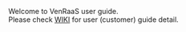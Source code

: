 Welcome to VenRaaS user guide.  
Please check [WIKI](https://github.com/VenRaaS/venraas-user-guide/wiki) for user (customer) guide detail.
